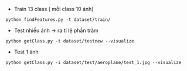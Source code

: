 - Train 13 class ( mỗi class 10 ảnh)
```
python findFeatures.py -t dataset/train/
```

- Test nhiều ảnh -> ra tỉ lệ phần trăm
```
python getClass.py -t dataset/testnew --visualize
```

- Test 1 ảnh
```
python getClass.py -i dataset/test/aeroplane/test_1.jpg --visualize
```

